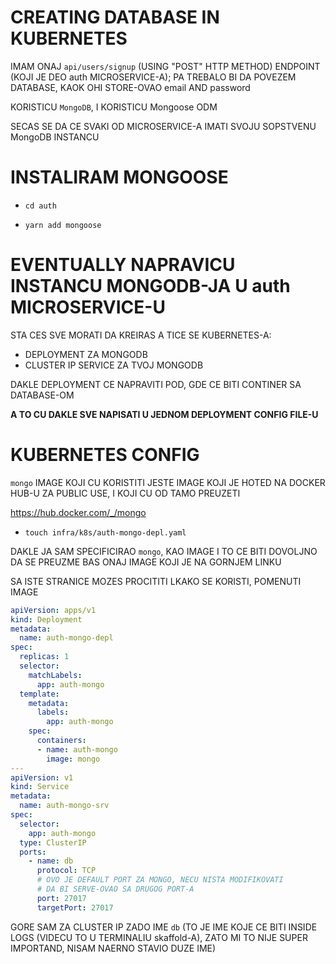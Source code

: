 # CREATING DATABASE IN KUBERNETES

IMAM ONAJ `api/users/signup` (USING "POST" HTTP METHOD) ENDPOINT (KOJI JE DEO auth MICROSERVICE-A); PA TREBALO BI DA POVEZEM DATABASE, KAOK OHI STORE-OVAO email AND password

KORISTICU `MongoDB`, I KORISTICU Mongoose ODM

SECAS SE DA CE SVAKI OD MICROSERVICE-A IMATI SVOJU SOPSTVENU MongoDB INSTANCU

# INSTALIRAM MONGOOSE

- `cd auth`

- `yarn add mongoose`

# EVENTUALLY NAPRAVICU INSTANCU MONGODB-JA U auth MICROSERVICE-U

STA CES SVE MORATI DA KREIRAS A TICE SE KUBERNETES-A:

- DEPLOYMENT ZA MONGODB
- CLUSTER IP SERVICE ZA TVOJ MONGODB

DAKLE DEPLOYMENT CE NAPRAVITI POD, GDE CE BITI CONTINER SA DATABASE-OM

**A TO CU DAKLE SVE NAPISATI U JEDNOM DEPLOYMENT CONFIG FILE-U**

# KUBERNETES CONFIG

`mongo` IMAGE KOJI CU KORISTITI JESTE IMAGE KOJI JE HOTED NA DOCKER HUB-U ZA PUBLIC USE, I KOJI CU OD TAMO PREUZETI

<https://hub.docker.com/_/mongo>

- `touch infra/k8s/auth-mongo-depl.yaml`

DAKLE JA SAM SPECIFICIRAO `mongo`, KAO IMAGE I TO CE BITI DOVOLJNO DA SE PREUZME BAS ONAJ IMAGE KOJI JE NA GORNJEM LINKU

SA ISTE STRANICE MOZES PROCITITI LKAKO SE KORISTI, POMENUTI IMAGE

```yaml
apiVersion: apps/v1
kind: Deployment
metadata:
  name: auth-mongo-depl
spec:
  replicas: 1
  selector:
    matchLabels:
      app: auth-mongo
  template:
    metadata:
      labels:
        app: auth-mongo
    spec:
      containers:
      - name: auth-mongo
        image: mongo
---
apiVersion: v1
kind: Service
metadata:
  name: auth-mongo-srv
spec:
  selector:
    app: auth-mongo
  type: ClusterIP
  ports:
    - name: db
      protocol: TCP
      # OVO JE DEFAULT PORT ZA MONGO, NECU NISTA MODIFIKOVATI
      # DA BI SERVE-OVAO SA DRUGOG PORT-A
      port: 27017
      targetPort: 27017

```

GORE SAM ZA CLUSTER IP ZADO IME `db` (TO JE IME KOJE CE BITI INSIDE LOGS (VIDECU TO U TERMINALIU skaffold-A), ZATO MI TO NIJE SUPER IMPORTAND, NISAM NAERNO STAVIO DUZE IME)

